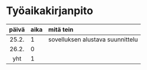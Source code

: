 # Työaikakirjanpito

| päivä | aika | mitä tein  |
| :----:|:-----| :-----|
| 25.2. | 1    | sovelluksen alustava suunnittelu |
| 26.2. | 0    | |
| yht   | 1    | | 

